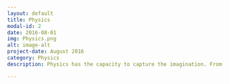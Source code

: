 ```yaml
---
layout: default
title: Physics
modal-id: 2
date: 2016-08-01
img: Physics.png
alt: image-alt
project-date: August 2016
category: Physics
description: Physics has the capacity to capture the imagination. From projectile motion to magnets and lenses NWA Tutor can help your child excel.

---
```

